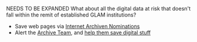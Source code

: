 NEEDS TO BE EXPANDED
What about all the digital data at risk that doesn't fall within the remit of established GLAM institutions?

* Save web pages via [Internet Archiven Nominations](http://blog.archive.org/2013/10/25/fixing-broken-links/#save_page)
* Alert the [Archive Team](http://archiveteam.org/), and [help them save digital stuff](http://archiveteam.org/index.php?title=Who_We_Are)
